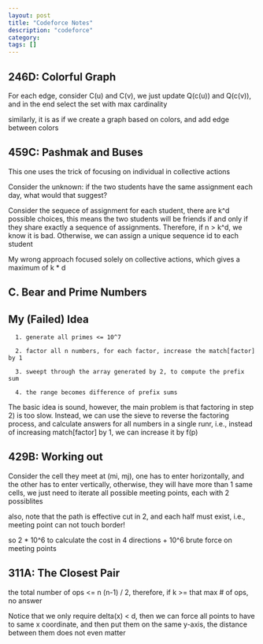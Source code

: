 ```yaml
---
layout: post
title: "Codeforce Notes"
description: "codeforce"
category: 
tags: []
---
```


246D: Colorful Graph
---------

For each edge, consider C(u) and C(v), we just update Q(c(u)) and Q(c(v)), and in the end select the set with max cardinality

similarly, it is as if we create a graph based on colors, and add edge between colors


459C: Pashmak and Buses
--------
This one uses the trick of focusing on individual in collective actions

Consider the unknown: if the two students have the same assignment each day, what would that suggest?

Consider the sequece of assignment for each student, there are k^d possible choices, this means the two students will be friends if and only
if they share exactly a sequence of assignments. Therefore, if n > k^d, we know it is bad. Otherwise, we can assign a unique sequence id to
each student

My wrong approach focused solely on collective actions, which gives a maximum of k * d


C. Bear and Prime Numbers
----------

My (Failed) Idea
-------

```
  1. generate all primes <= 10^7

  2. factor all n numbers, for each factor, increase the match[factor] by 1

  3. sweept through the array generated by 2, to compute the prefix sum

  4. the range becomes difference of prefix sums

```

The basic idea is sound, however, the main problem is that factoring in step 2) is too slow. Instead, we can use the sieve to reverse the
factoring process, and calculate answers for all numbers in a single runr, i.e., instead of increasing match[factor] by 1, we can increase
it by f(p)

429B: Working out
-------------
Consider the cell they meet at (mi, mj), one has to enter horizontally, and the other has to enter vertically, otherwise, they will have
more than 1 same cells, we just need to iterate all possible meeting points, each with 2 possiblites

also, note that the path is effective cut in 2, and each half must exist, i.e., meeting point can not touch border!

so 2 * 10^6 to calculate the cost in 4 directions + 10^6 brute force on meeting points


311A: The Closest Pair
--------

the total number of ops <= n (n-1) / 2, therefore, if k >= that max # of ops, no answer

Notice that we only require delta(x) < d, then we can force all points to have to same x coordinate, and then put them on the same y-axis, the distance between them does not even matter
